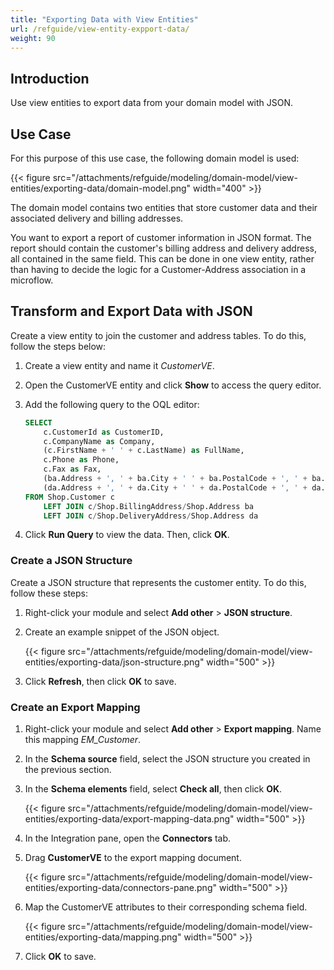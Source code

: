 ```yaml
---
title: "Exporting Data with View Entities"
url: /refguide/view-entity-expport-data/
weight: 90
---
```


## Introduction

Use view entities to export data from your domain model with JSON. 

## Use Case

For this purpose of this use case, the following domain model is used:

{{< figure src="/attachments/refguide/modeling/domain-model/view-entities/exporting-data/domain-model.png" width="400" >}}

The domain model contains two entities that store customer data and their associated delivery and billing addresses. 

You want to export a report of customer information in JSON format. The report should contain the customer's billing address and delivery address, all contained in the same field. This can be done in one view entity, rather than having to decide the logic for a Customer-Address association in a microflow.

## Transform and Export Data with JSON

Create a view entity to join the customer and address tables. To do this, follow the steps below: 

1. Create a view entity and name it *CustomerVE*.
2. Open the CustomerVE entity and click **Show** to access the query editor.
3. Add the following query to the OQL editor:

    ```sql
    SELECT
        c.CustomerId as CustomerID,
        c.CompanyName as Company,
        (c.FirstName + ' ' + c.LastName) as FullName,
        c.Phone as Phone, 
        c.Fax as Fax,
        (ba.Address + ', ' + ba.City + ' ' + ba.PostalCode + ', ' + ba.Country) as BillingAddress,
        (da.Address + ', ' + da.City + ' ' + da.PostalCode + ', ' + da.Country) as DeliveryAddress
    FROM Shop.Customer c
        LEFT JOIN c/Shop.BillingAddress/Shop.Address ba
        LEFT JOIN c/Shop.DeliveryAddress/Shop.Address da
    ```

3. Click **Run Query** to view the data. Then, click **OK**.

### Create a JSON Structure

Create a JSON structure that represents the customer entity. To do this, follow these steps:

1. Right-click your module and select **Add other** > **JSON structure**.
2. Create an example snippet of the JSON object.

    {{< figure src="/attachments/refguide/modeling/domain-model/view-entities/exporting-data/json-structure.png" width="500" >}}

3. Click **Refresh**, then click **OK** to save. 

### Create an Export Mapping

1. Right-click your module and select **Add other** > **Export mapping**. Name this mapping *EM_Customer*.
2. In the **Schema source** field, select the JSON structure you created in the previous section.
3. In the **Schema elements** field, select **Check all**, then click **OK**. 

    {{< figure src="/attachments/refguide/modeling/domain-model/view-entities/exporting-data/export-mapping-data.png" width="500" >}}

4. In the Integration pane, open the **Connectors** tab.
5. Drag **CustomerVE** to the export mapping document.

    {{< figure src="/attachments/refguide/modeling/domain-model/view-entities/exporting-data/connectors-pane.png" width="500" >}}

6. Map the CustomerVE attributes to their corresponding schema field.

    {{< figure src="/attachments/refguide/modeling/domain-model/view-entities/exporting-data/mapping.png" width="500" >}}

7. Click **OK** to save.
